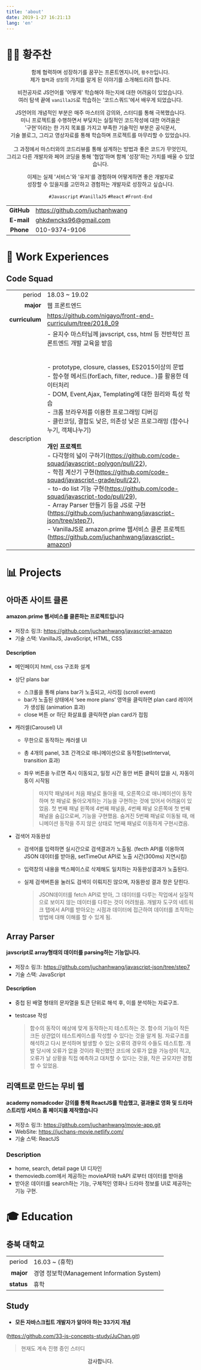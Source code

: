 ```yaml
---
title: 'about'
date: 2019-1-27 16:21:13
lang: 'en'
---
```


# 👨‍💻 황주찬



<div align="center">
	<p>
    함께 협력하며 성장하기를 꿈꾸는 프론트엔지니어, 
    <code class=language-text>황주찬</code>입니다.<br>
    제가
    <code class=language-text>협력</code>과
    <code class=language-text>성장</code>의 가치를 알게 된 이야기를 소개해드리려 합니다.
	</p>
  <p> 
    비전공자로 JS언어를 '어떻게' 학습해야 하는지에 대한 어려움이 있었습니다.<br>
    여러 탐색 끝에 <code class=language-text>vanillaJS</code>로 학습하는 '코드스쿼드'에서 배우게 되었습니다.</p>
	<p>
  	JS언어의 개념적인 부분은 매주 마스터의 강의와, 스터디를 통해 극복했습니다.<br>
  	미니 프로젝트를 수행하면서 부딪치는 실질적인 코드작성에 대한 어려움은<br>
 		'구현'이라는 한 가지 목표를 가지고 부족한 기술적인 부분은 공식문서,<br>
	 	기술 블로그, 그리고 영상자료를 통해 학습하며 프로젝트를 마무리할 수 있었습니다.<br>
    <br>
    그 과정에서 마스터와의 코드리뷰를 통해 설계하는 방법과 좋은 코드가 무엇인지,<br>
    그리고 다른 개발자와 페어 코딩을 통해 '협업'하며 함께 '성장'하는 가치를 배울 수 있었습니다.<br>
  </p>
  <p>
  	이제는 실제 '서비스'와 '유저'를 경험하며 어떻게하면 좋은 개발자로<br>
    성장할 수 있을지를 고민하고 경험하는 개발자로 성장하고 싶습니다.
  </p>
</div>

<div align = center>
  <code class= language-text >#Javascript</code>
  <code class= language-text >#VanillaJS</code>
  <code class= language-text >#React</code> 
  <code class= language-text >#Front-End</code>
</div>





|            |                                |
| :--------: | ------------------------------ |
| **GitHub** | https://github.com/juchanhwang |
| **E-mail** | ghkdwncks96@gmail.com          |
| **Phone** | 010-9374-9106          |

# 💼 Work Experiences

## Code Squad

|             |                                                              |
| ----------: | ------------------------------------------------------------ |
|      period | 18.03 ~ 19.02                                                |
|   **major** | 웹 프론트엔드                                                |
|   **curriculum** | https://github.com/nigayo/front-end-curriculum/tree/2018_09                                               |
| description | - 윤지수 마스터님께  javscript, css, html 등 전반적인 프론트엔드 개발 교육을 받음<br><br> <br>- prototype, closure,  classes, ES2015이상의 문법<br />- 함수형 메서드(forEach, filter, reduce.. )를 활용한 데이터처리  <br />- DOM, Event,Ajax, Templating에 대한 원리와 특성 학습<br>- 크롬 브라우저를 이용한 프로그래밍 디버깅<br>- 클린코딩, 결합도 낮은, 의존성 낮은 프로그래밍 (함수나누기, 객체나누기)<br /><br />**개인 프로젝트**<br />- 다각형의 넓이 구하기(<https://github.com/code-squad/javascript-polygon/pull/22>), <br />- 학점 계산기 구현(<https://github.com/code-squad/javascript-grade/pull/22>),<br />- to-do list 기능 구현(<https://github.com/code-squad/javascript-todo/pull/29>),<br />- Array Parser 만들기 등을 JS로 구현(<https://github.com/juchanhwang/javascript-json/tree/step7>), <br />- VanillaJS로 amazon.prime 웹서비스 클론 프로젝트(https://github.com/juchanhwang/javascript-amazon)<br> |







# 📊 Projects



## 아마존 사이트 클론

#### amazon.prime 웹서비스를 클론하는 프로젝트입니다

- 저장소 링크: https://github.com/juchanhwang/javascript-amazon
- 기술 스택: VanillaJS, JavaScript, HTML, CSS

#### Description

- 메인페이지 html, css 구조화 설계

- 상단 plans bar
  - 스크롤을 통해 plans bar가 노출되고, 사라짐 (scroll event)
  - bar가 노출된 상태에서 ‘see more plans’ 영역을 클릭하면 plan card 레이어가 생성됨 (animation 효과)
  - close 버튼 or 하단 화살표를 클릭하면 plan card가 접힘

- 캐러셀(Carousel) UI
  - 무한으로 동작하는 캐러셀 UI
  - 총 4개의 panel, 3초 간격으로 애니메이션으로 동작함(setInterval, transition 효과)
  - 좌우 버튼을 누르면 즉시 이동되고, 일정 시간 동안 버튼 클릭이 없을 시, 자동이동이 시작됨

    > 마지막 패널에서 처음 패널로 돌아올 때, 오른쪽으로 애니메이션이 동작하며 첫 패널로 돌아오게하는 기능을 구현하는 것에 있어서 어려움이 있었음. 첫 번째 패널 왼쪽에 4번째 패널을, 4번째 패널 오른쪽에 첫 번째 패널을 숨김으로써, 기능을 구현했음. 숨겨진 5번째 패널로 이동될 때, 애니메이션 동작을 주지 않은 상태로 1번째 패널로 이동하게 구현시켰음. 

- 검색어 자동완성
  - 검색어를 입력하면 실시간으로 검색결과가 노출됨. (fecth API를 이용하여 JSON 데이터를 받아옴, setTimeOut API로 노출 시간(300ms) 지연시킴)
  - 입력창의 내용을 백스페이스로 삭제해도 일치하는 자동완성결과가 노출된다. 
  - 실제 검색버튼을 눌러도 검색이 이뤄지진 않으며, 자동완성 결과 창은 닫힌다. 

    > JSON데이터를 fetch API로 받아, 그 데이터를 다루는 작업에서 실질적으로 보이지 않는 데이터를 다루는 것이 어려웠음. 개발자 도구의 네트워크 탭에서 API를 받아오는 시점과 데이터에 접근하여 데이터를 조작하는 방법에 대해 이해를 할 수 있게 됨.



## Array Parser

#### javscript로 array형태의 데이터를 parsing하는 기능입니다.

- 저장소 링크: https://github.com/juchanhwang/javascript-json/tree/step7
- 기술 스택: JavaScript

#### Description

- 중첩 된 배열 형태의 문자열을 토큰 단위로 해석 후, 이를 분석하는 자료구조.

- testcase 작성

  > 함수의 동작이 예상에 맞게 동작하는지 테스트하는 것. 함수의 기능이 작든 크든 상관없이 테스트케이스를 작성할 수 있다는 것을 알게 됨. 자료구조를 해석하고 다시 분석하며 발생할 수 있는 오류의 경우의 수들도 테스트함. 개발 당시에 오류가 없을 것이라 확신했던 코드에 오류가 없을 가능성이 적고, 오류가 날 상황을 직접 예측하고 대처할 수 있다는 것을, 작은 규모지만 경험할 수 있었음.



## 리액트로 만드는 무비 웹 

#### academy nomadcoder 강의를 통해 ReactJS를 학습했고, 결과물로 영화 및 드라마 스트리밍 서비스 홈 페이지를 제작했습니다

- 저장소 링크: https://github.com/juchanhwang/movie-app.git
- WebSite: https://juchans-movie.netlify.com/
- 기술 스택: ReactJS

### Description

- home, search, detail page UI 디자인
- themoviedb.com에서 제공하는 movieAPI와 tvAPI 로부터 데이터를  받아옴
- 받아온 데이터를 search하는 기능, 구체적인 영화나 드라마 정보를 UI로 제공하는 기능 구현.



# 🎓 Education

## 충북 대학교

|            |                                            |
| ---------: | ------------------------------------------ |
|     period | 16.03 ~ (휴학)                             |
|  **major** | 경영 정보학(Management Information System) |
| **status** | 휴학                                       |



## Study

- #### 모든 자바스크립트 개발자가 알아야 하는 33가지 개념

(https://github.com/33-js-concepts-study/JuChan.git)

> 현재도 계속 진행 중인 스터디

<div align="center" class="final">
감사합니다.
</div>